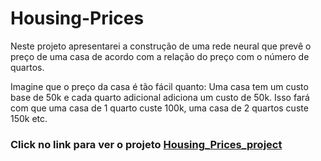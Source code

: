 # Housing-Prices

Neste projeto apresentarei a construção de uma rede neural que prevê o preço de uma casa de acordo com a relação do preço com o número de quartos.

Imagine que o preço da casa é tão fácil quanto:
Uma casa tem um custo base de 50k e cada quarto adicional adiciona um custo de 50k. Isso fará com que uma casa de 1 quarto custe 100k, uma casa de 2 quartos custe 150k etc.

### Click no link para ver o projeto [Housing_Prices_project](https://github.com/FlaysonSantos/Machine_Learning/blob/main/Housing_Prices/Housing_Prices_project.ipynb)
